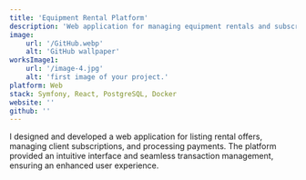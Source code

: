 ```yaml
---
title: 'Equipment Rental Platform'
description: 'Web application for managing equipment rentals and subscriptions with payments.'
image:
    url: '/GitHub.webp'
    alt: 'GitHub wallpaper'
worksImage1:
    url: '/image-4.jpg'
    alt: 'first image of your project.'
platform: Web
stack: Symfony, React, PostgreSQL, Docker
website: ''
github: ''
---
```


I designed and developed a web application for listing rental offers, managing client subscriptions, and processing payments. The platform provided an intuitive interface and seamless transaction management, ensuring an enhanced user experience.
